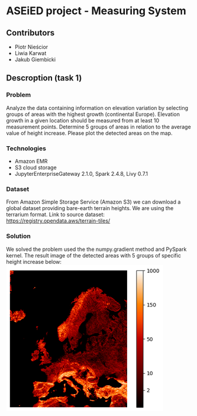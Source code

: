 # ASEiED project - Measuring System

## Contributors
* Piotr Nieścior
* Liwia Karwat
* Jakub Giembicki

## Descroption (task 1)

### Problem
Analyze the data containing information on elevation variation by selecting groups of areas with the highest growth (continental Europe). Elevation growth in a given location should be measured from at least 10 measurement points. Determine 5 groups of areas in relation to the average value of height increase. Please plot the detected areas on the map.

### Technologies
* Amazon EMR
* S3 cloud storage
* JupyterEnterpriseGateway 2.1.0, Spark 2.4.8, Livy 0.7.1

### Dataset
From Amazon Simple Storage Service (Amazon S3) we can download a global dataset providing bare-earth terrain heights. We are using the terrarium format. Link to source dataset:
https://registry.opendata.aws/terrain-tiles/

### Solution
We solved the problem used the the numpy.gradient method and PySpark kernel.
The result image of the detected areas with 5 groups of specific height increase below:\
![](https://github.com/liwiakarwat/AWS_LPK/blob/main/image.png)

